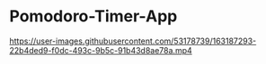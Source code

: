 # Pomodoro-Timer-App

https://user-images.githubusercontent.com/53178739/163187293-22b4ded9-f0dc-493c-9b5c-91b43d8ae78a.mp4

